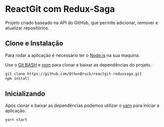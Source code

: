 # ReactGit com Redux-Saga

Projeto criado baseado na API do GitHub, que permite adicionar, remover e atualizar repositórios.

## Clone e Instalação
Para rodar a aplicação é necessário ter o [Node.js](https://nodejs.org/en/) na sua maquina.

Use o [Git BASH](https://gitforwindows.org/) e [npm](https://www.npmjs.com/get-npm) para clonar e baixar as dependências do projeto.

```bash
git clone https://github.com/OthonBruck/reactgit-reduxsaga.git
npm install
```

## Inicializando
Após clonar e baixar as dependências podemos utilizar o [yarn](https://yarnpkg.com/getting-started) para iniciar a aplicação.

```bash
yarn start
```
